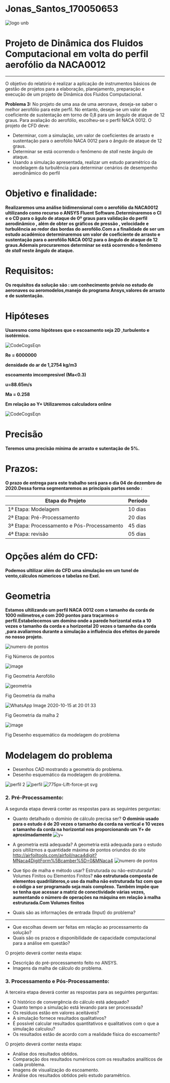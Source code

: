 # Jonas_Santos_170050653

 ![logo unb](https://user-images.githubusercontent.com/70406366/96888717-4b6e5200-145c-11eb-8023-084131205094.png) 
 # Projeto de Dinâmica dos Fluidos Computacional em volta do perfil aerofólio da NACA0012
  
  
  
---------------------------------------------------------------------------------------------------------------------------------------------------------------------------------



O objetivo do relatório é realizar a aplicação de instrumentos básicos de gestão de projetos para a elaboração, planejamento, preparação e execução de um projeto de Dinâmica dos Fluidos Computacional.

**Problema 3:** No projeto de uma asa de uma aeronave, deseja-se saber o melhor aerofólio para este perfil. No entanto, deseja-se um valor de coeficiente de sustentação em torno de 0,8 para um ângulo de ataque de 12 graus. Para avaliação do aerofólio, escolheu-se o perfil NACA 0012. O projeto de CFD deve:

- Determinar, com a simulação, um valor de coeficientes de arrasto e sustentação para o aerofólio NACA 0012 para o ângulo de ataque de 12 graus.
- Determinar se está ocorrendo o fenômeno de *stall* neste ângulo de ataque.
- Usando a simulação apresentada, realizar um estudo paramétrico da modelagem da turbulência para determinar cenários de desempenho aerodinâmico do perfil



#  Objetivo e finalidade:
**Realizaremos uma análise bidimensional com o aerofólio da NACA0012 ultilizando como recurso o ANSYS Fluent Software.Determinaremos o Cl e o CD  para o âgulo de ataque de 0º graus para validação  do perfil aerodinâmico , além de obter os gráficos de pressão , velocidade e turbulência ao redor das bordas do aerofólio.Com a a finalidade de ser um estudo académico determinaremos  um valor de coeficiente de arrasto e sustentação para o aerofólio NACA 0012 para o ângulo de ataque de 12 graus.Ademais procuraremos determinar se está ocorrendo o fenômeno de *stall* neste ângulo de ataque.**

# Requisitos:
**Os requisitos da solução são : um conhecimento prévio no estudo de aeronaves ou aeromodelos,manejo do programa Ansys,valores de arrasto e de sustentação.**


# Hipóteses 
**Usaresmo como hipóteses que o escoamento seja 2D ,turbulento e isotérmico.**


![CodeCogsEqn](https://user-images.githubusercontent.com/70406366/96741737-873fe380-1398-11eb-9d46-aafaa55f6ffe.gif)



**Re = 6000000**


**densidade do ar  de 1,2754 kg/m3**


  **escoamento imcompresivel (Ma<0.3)**


**u=88.65m/s**


**Ma = 0.258**


**Em relação ao Y+ Utilizaremos calculadora online**

![CodeCogsEqn](https://user-images.githubusercontent.com/70406366/96739589-53fc5500-1396-11eb-99d6-962d58b81128.gif)




# Precisão
**Teremos uma precisão mínima de arrasto e sutentação de 5%.**
# Prazos: 
**O prazo de entrega para este trabalho será para o dia 04 de dezembro de 2020.Dessa forma segmentaremos as principais partes sendo :**

|Etapa do Projeto                            |Período   |
|--------------------------------------------|----------|
|1ª Etapa: Modelagem                         |10 dias   |
|2ª Etapa: Pré-Processamento                 |20 dias   |
|3ª Etapa: Processamento e Pós-Processamento |45 dias   |
|4ª Etapa: revisão                           |05 dias   |



# Opções além do CFD:

**Podemos ultilizar além do CFD uma simulação em um tunel de vento,cálculos númericos e tabelas no Exel.**


# Geometria 

**Estamos ultilizando um perfil NACA 0012 com o tamanho da corda de 1000 milimetros,e com 200 pontos para traçarmos o perfil.Estabelecemos um domíno onde a parede horizontal esta a 10 vezes o tamanho da corda e a horizontal 20 vezes o tamanho da corda ,para avaliarmos durante a simulação  a influência dos efeitos de parede no nosso projeto.**

![numero de pontos](https://user-images.githubusercontent.com/70406366/95993724-d5d40780-0e05-11eb-9a12-c1b9fbad3d23.PNG) 
  
  Fig Números de pontos
  
  ![image](https://user-images.githubusercontent.com/70406366/96740463-3da2c900-1397-11eb-8ec6-671f10f38ecd.png)
  
  Fig Geometria Aerofólio

 ![geometria](https://user-images.githubusercontent.com/70406366/96736287-d71bac00-1392-11eb-9b26-1cd477ba4365.png)

  Fig   Geometria da malha 
  
  ![WhatsApp Image 2020-10-15 at 20 01 33](https://user-images.githubusercontent.com/70406366/96740905-aa1dc800-1397-11eb-86af-37e567161650.jpeg)
  
  Fig Geometria da malha 2
  
  ![image](https://user-images.githubusercontent.com/70406366/96741454-2dd7b480-1398-11eb-8d9d-58cc01001e5d.png)

  Fig Desenho esquemático da modelagem do problema
# Modelagem do problema 

- Desenhos CAD mostrando a geometria do problema.
- Desenho esquemático da modelagem do problema.

![perfil 2](https://user-images.githubusercontent.com/70406366/96884949-79ea2e00-1458-11eb-930b-517b70a2b72d.png)
![perfil](https://user-images.githubusercontent.com/70406366/96884871-62ab4080-1458-11eb-977a-b748181ac513.png)
![775px-Lift-force-pt svg](https://user-images.githubusercontent.com/70406366/96885440-f715a300-1458-11eb-9152-e54a76a23338.png)


### 2.	Pré-Processamento:

A segunda etapa deverá conter as respostas para as seguintes perguntas:

- Quanto detalhado o domínio de cálculo precisa ser?
**O domínio usado para o estudo é de 20 vezes o tamanho da corda na vertical e 10 vezes o tamanho da corda na horizontal nos proporcionando um Y+ de aproximadamente** ![y+](https://user-images.githubusercontent.com/70406366/96887655-2decb880-145b-11eb-9b05-8e8b6d971e6d.gif)
- A geometria está adequada?
A geometria está adequada para o estudo pois ultilizmos a quantidade máxima de pontos oriundos do  site http://airfoiltools.com/airfoil/naca4digit?MNaca4DigitForm%5Bcamber%5D=0&MNaca4 
![numero de pontos](https://user-images.githubusercontent.com/70406366/95993724-d5d40780-0e05-11eb-9a12-c1b9fbad3d23.PNG)


- Que tipo de malha e método usar? Estruturada ou não-estruturada? Volumes Finitos ou Elementos Finitos?
**não estruturada composta de elementos quadriláteros,o uso da malha não estruturada faz com que o código a ser programado seja mais complexo. Também impõe que se tenha que acessar a matriz de conectividade várias vezes, aumentando o número de operações na máquina em relação à malha estruturada.Com Volumes finitos**
- Quais são as informações de entrada (Input) do problema?
****
- Que escolhas devem ser feitas em relação ao processamento da solução?
- Quais são os prazos e disponibilidade de capacidade computacional para a análise em questão? 

O projeto deverá conter nesta etapa:

- Descrição do pré-processamento feito no ANSYS.
- Imagens da malha de cálculo do problema.

### 3.	Processamento e Pós-Processamento:

A terceira etapa deverá conter as respostas para as seguintes perguntas:

- O histórico de convergência do cálculo está adequado?
- Quanto tempo a simulação está levando para ser processada?
- Os resíduos estão em valores aceitáveis?
- A simulação fornece resultados qualitativos?
- É possível calcular resultados quantitativos e qualitativos com o que a simulação calculou?
- Os resultados estão de acordo com a realidade física do escoamento?

O projeto deverá conter nesta etapa:

- Análise dos resultados obtidos.
- Comparação dos resultados numéricos com os resultados analíticos de cada problema.
- Imagens de visualização do escoamento.
- Análise dos resultados obtidos pelo estudo paramétrico.

